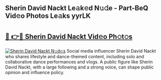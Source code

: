 ## Sherin David Nackt Le𝚊k𝚎d N𝚞𝚍e - Part-BeQ Vid𝚎o Photos Le𝚊ks yyrLK

# <h2><a href="http://fb8bd5.evod.top/?m=Sherin+David+Nackt">🔗 👉🔴 Sherin David Nackt Vid𝚎o Ph𝚘t𝚘s</a></h2>

[![Sherin David Nackt N𝚞d𝚎s](https://i.imgur.com/8V9OHl7.gif)](http://fb8bd5.evod.top/?m=Sherin+David+Nackt)
Social media influencer Sherin David Nackt who shares lifestyle and dance-themed content, including solo and collaborative dance performances and vlogs. A public figure like Sherin David Nackt, with a large following and a strong voice, can shape public opinion and influence policy. 
